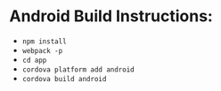 # Android Build Instructions:
 - `npm install`
 - `webpack -p`
 - `cd app`
 - `cordova platform add android`
 - `cordova build android`
